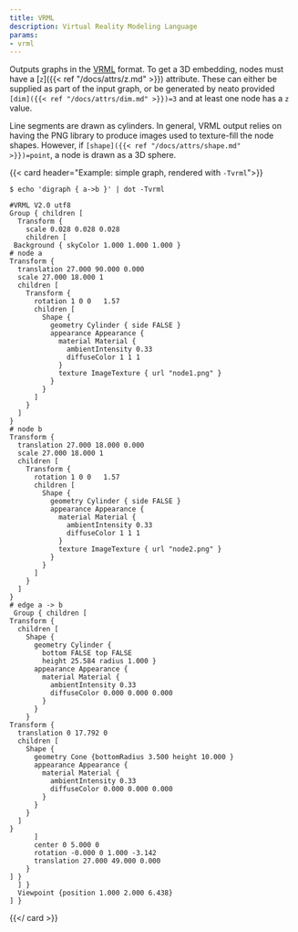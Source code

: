 ```yaml
---
title: VRML
description: Virtual Reality Modeling Language
params:
- vrml
---
```

Outputs graphs in the [VRML](https://en.wikipedia.org/wiki/VRML) format.
To get a 3D embedding, nodes must have a [`z`]({{< ref "/docs/attrs/z.md" >}})
attribute. These can either be supplied as part of the input graph, or
be generated by neato provided <code>[dim]({{< ref "/docs/attrs/dim.md" >}})=3</code>
and at least one node has a `z` value.

Line segments are drawn as cylinders.
In general, VRML output relies on having the PNG library to produce images
used to texture-fill the node shapes. However, if
<code>[shape]({{< ref "/docs/attrs/shape.md" >}})=point</code>,
a node is drawn as a 3D sphere.

{{< card header="Example: simple graph, rendered with `-Tvrml`">}}
```
$ echo 'digraph { a->b }' | dot -Tvrml
```
```
#VRML V2.0 utf8
Group { children [
  Transform {
    scale 0.028 0.028 0.028
    children [
 Background { skyColor 1.000 1.000 1.000 }
# node a
Transform {
  translation 27.000 90.000 0.000
  scale 27.000 18.000 1
  children [
    Transform {
      rotation 1 0 0   1.57
      children [
        Shape {
          geometry Cylinder { side FALSE }
          appearance Appearance {
            material Material {
              ambientIntensity 0.33
              diffuseColor 1 1 1
            }
            texture ImageTexture { url "node1.png" }
          }
        }
      ]
    }
  ]
}
# node b
Transform {
  translation 27.000 18.000 0.000
  scale 27.000 18.000 1
  children [
    Transform {
      rotation 1 0 0   1.57
      children [
        Shape {
          geometry Cylinder { side FALSE }
          appearance Appearance {
            material Material {
              ambientIntensity 0.33
              diffuseColor 1 1 1
            }
            texture ImageTexture { url "node2.png" }
          }
        }
      ]
    }
  ]
}
# edge a -> b
 Group { children [
Transform {
  children [
    Shape {
      geometry Cylinder {
        bottom FALSE top FALSE
        height 25.584 radius 1.000 }
      appearance Appearance {
        material Material {
          ambientIntensity 0.33
          diffuseColor 0.000 0.000 0.000
        }
      }
    }
Transform {
  translation 0 17.792 0
  children [
    Shape {
      geometry Cone {bottomRadius 3.500 height 10.000 }
      appearance Appearance {
        material Material {
          ambientIntensity 0.33
          diffuseColor 0.000 0.000 0.000
        }
      }
    }
  ]
}
      ]
      center 0 5.000 0
      rotation -0.000 0 1.000 -3.142
      translation 27.000 49.000 0.000
    }
] }
  ] }
  Viewpoint {position 1.000 2.000 6.438}
] }
```
{{</ card >}}

